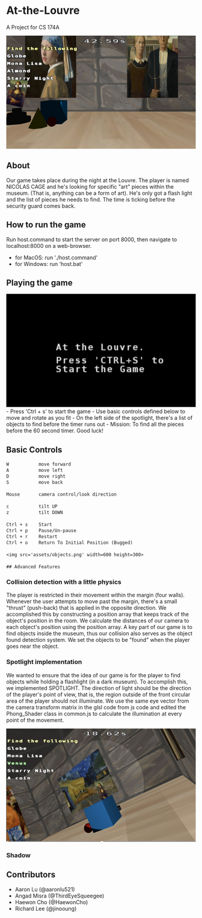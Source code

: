 # At-the-Louvre
A Project for CS 174A

<img src='assets/gamescreen.png' width=600 height=300>

## About
Our game takes place during the night at the Louvre. The player is named NICOLAS CAGE and he's looking for specific "art" pieces within the museum. (That is, anything can be a form of art). He's only got a flash light and the list of pieces he needs to find. The time is ticking before the security guard comes back.

## How to run the game
Run host.command to start the server on port 8000, then navigate to localhost:8000 on a web-browser.
- for MacOS: run './host.command'
- for Windows: run 'host.bat' <br>

## Playing the game
<img src='assets/startscreen.png' width=600 height=300>
- Press 'Ctrl + s' to start the game
- Use basic controls defined below to move and rotate as you fit
- On the left side of the spotlight, there's a list of objects to find before the timer runs out
- Mission: To find all the pieces before the 60 second timer. Good luck!

## Basic Controls
```
W           move forward
A           move left
D           move right
S           move back

Mouse       camera control/look direction

c           tilt UP
z           tilt DOWN

Ctrl + s    Start
Ctrl + p    Pause/Un-pause
Ctrl + r    Restart
Ctrl + o    Return To Initial Position (Bugged)

<img src='assets/objects.png' width=600 height=300>

## Advanced Features
```
### Collision detection with a little physics
The player is restricted in their movement within the margin (four walls). Whenever the user attempts to move past the margin, there's a small "thrust" (push-back) that is applied in the opposite direction. We accomplished this by constructing a position array that keeps track of the object's position in the room. We calculate the distances of our camera to each object's position using the position array.
A key part of our game is to find objects inside the museum, thus our collision also serves as the object found detection system. We set the objects to be "found" when the player goes near the object.

### Spotlight implementation
We wanted to ensure that the idea of our game is for the player to find objects while holding a flashlight (in a dark museum). To accomplish this, we implemented SPOTLIGHT. The direction of light should be the direction of the player's point of view, that is, the region outside of the front circular area of the player should not illuminate. We use the same eye vector from the camera transform matrix in the glsl code from js code and edited the Phong_Shader class in common.js to calculate the illumination at every point of the movement.

<img src='assets/shadow.png' width=600 height=300>

### Shadow

## Contributors
- Aaron Lu (@aaronlu521)
- Angad Misra (@ThirdEyeSqueegee)
- Haewon Cho (@HaewonCho)
- Richard Lee (@jinooung)